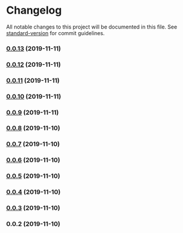 # Changelog

All notable changes to this project will be documented in this file. See [standard-version](https://github.com/conventional-changelog/standard-version) for commit guidelines.

### [0.0.13](https://github.com/alexxsexotic/leafy-design-system/compare/v0.0.12...v0.0.13) (2019-11-11)

### [0.0.12](https://github.com/alexxsexotic/leafy-design-system/compare/v0.0.11...v0.0.12) (2019-11-11)

### [0.0.11](https://github.com/alexxsexotic/leafy-design-system/compare/v0.0.10...v0.0.11) (2019-11-11)

### [0.0.10](https://github.com/alexxsexotic/leafy-design-system/compare/v0.0.9...v0.0.10) (2019-11-11)

### [0.0.9](https://github.com/alexxsexotic/leafy-design-system/compare/v0.0.8...v0.0.9) (2019-11-11)

### [0.0.8](https://github.com/alexxsexotic/leafy-design-system/compare/v0.0.7...v0.0.8) (2019-11-10)

### [0.0.7](https://github.com/alexxsexotic/leafy-design-system/compare/v0.0.6...v0.0.7) (2019-11-10)

### [0.0.6](https://github.com/alexxsexotic/leafy-design-system/compare/v0.0.5...v0.0.6) (2019-11-10)

### [0.0.5](https://github.com/alexxsexotic/leafy-design-system/compare/v0.0.4...v0.0.5) (2019-11-10)

### [0.0.4](https://github.com/alexxsexotic/leafy-design-system/compare/v0.0.3...v0.0.4) (2019-11-10)

### [0.0.3](https://github.com/alexxsexotic/leafy-design-system/compare/v0.0.2...v0.0.3) (2019-11-10)

### 0.0.2 (2019-11-10)
